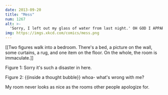 ```yaml
---
date: 2013-09-20
title: "Mess"
num: 1267
alt: >-
  'Sorry, I left out my glass of water from last night.' OH GOD I APPARENTLY LIVE IN A GARBAGE PIT.
img: https://imgs.xkcd.com/comics/mess.png
---
```

[[Two figures walk into a bedroom. There's a bed, a picture on the wall, some curtains, a rug, and one item on the floor. On the whole, the room is immaculate.]]

Figure 1: Sorry it's such a disaster in here.

Figure 2: {{inside a thought bubble}} whoa- what's wrong with me?

My room never looks as nice as the rooms other people apologize for.

